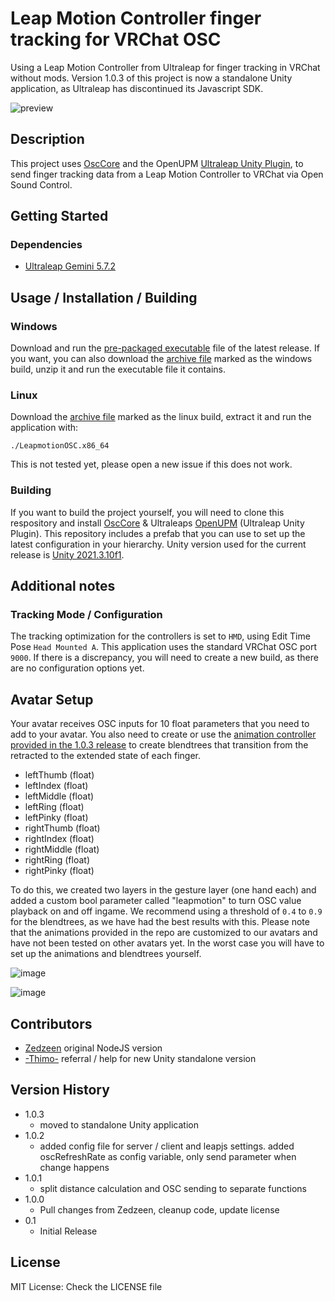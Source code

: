 # Leap Motion Controller finger tracking for VRChat OSC

Using a Leap Motion Controller from Ultraleap for finger tracking in VRChat without mods. Version 1.0.3 of this project is now a standalone Unity application, as Ultraleap has discontinued its Javascript SDK.

![preview](https://user-images.githubusercontent.com/53810001/191473987-7695cc22-2935-4fa7-9028-788854c0054a.png)

## Description

This project uses [OscCore](https://github.com/stella3d/OscCore) and the OpenUPM [Ultraleap Unity Plugin](https://openupm.com/packages/com.ultraleap.tracking/), to send finger tracking data from a Leap Motion Controller to VRChat via Open Sound Control.

## Getting Started

### Dependencies

* [Ultraleap Gemini 5.7.2](https://developer.leapmotion.com/tracking-software-download)

## Usage / Installation / Building

### Windows

Download and run the [pre-packaged executable](https://github.com/adeleine1412/leapmotion-osc/releases/download/release-1.0.3/LeapmotionOSC-1.0.3.exe) file of the latest release.
If you want, you can also download the [archive file](https://github.com/adeleine1412/leapmotion-osc/releases/download/release-1.0.3/leapmotionosc-1.0.3-windows.zip) marked as the windows build, unzip it and run the executable file it contains.

### Linux

Download the [archive file](https://github.com/adeleine1412/leapmotion-osc/releases/download/release-1.0.3/leapmotionosc-1.0.3-linux.zip) marked as the linux build, extract it and run the application with:

```console
./LeapmotionOSC.x86_64
```

This is not tested yet, please open a new issue if this does not work.

### Building

If you want to build the project yourself, you will need to clone this respository and install [OscCore](https://github.com/stella3d/OscCore) & Ultraleaps [OpenUPM](https://openupm.com/packages/com.ultraleap.tracking/) (Ultraleap Unity Plugin). This repository includes a prefab that you can use to set up the latest configuration in your hierarchy. Unity version used for the current release is [Unity 2021.3.10f1](https://unity3d.com/unity/whats-new/2021.3.10).

## Additional notes

### Tracking Mode / Configuration

The tracking optimization for the controllers is set to `HMD`, using Edit Time Pose `Head Mounted A`. This application uses the standard VRChat OSC port `9000`. If there is a discrepancy, you will need to create a new build, as there are no configuration options yet.

## Avatar Setup

Your avatar receives OSC inputs for 10 float parameters that you need to add to your avatar. You also need to create or use the [animation controller provided in the 1.0.3 release](https://github.com/adeleine1412/leapmotion-osc/releases/download/release-1.0.3/leapmotionosc-avatar-animation-controller.unitypackage) to create blendtrees that transition from the retracted to the extended state of each finger.

* leftThumb (float)
* leftIndex (float)
* leftMiddle (float)
* leftRing (float)
* leftPinky (float)
* rightThumb (float)
* rightIndex (float)
* rightMiddle (float)
* rightRing (float)
* rightPinky (float)

To do this, we created two layers in the gesture layer (one hand each) and added a custom bool parameter called "leapmotion" to turn OSC value playback on and off ingame. We recommend using a threshold of `0.4` to `0.9` for the blendtrees, as we have had the best results with this. Please note that the animations provided in the repo are customized to our avatars and have not been tested on other avatars yet. In the worst case you will have to set up the animations and blendtrees yourself.

![image](https://user-images.githubusercontent.com/53810001/154858570-233b9e0b-21b5-4880-9ed7-c6087a911ef9.png)

![image](https://user-images.githubusercontent.com/53810001/154858549-dd4e3ef0-7a4f-490e-90b6-2b680d86793d.png)

## Contributors
- [Zedzeen](https://github.com/Zedzeen) original NodeJS version
- [-Thimo-](https://github.com/ThatGuyThimo) referral / help for new Unity standalone version

## Version History

* 1.0.3
    * moved to standalone Unity application
* 1.0.2
    * added config file for server / client and leapjs settings. added oscRefreshRate as config variable, only send parameter when change happens
* 1.0.1
    * split distance calculation and OSC sending to separate functions
* 1.0.0
    * Pull changes from Zedzeen, cleanup code, update license
* 0.1
    * Initial Release

## License

MIT License: Check the LICENSE file
